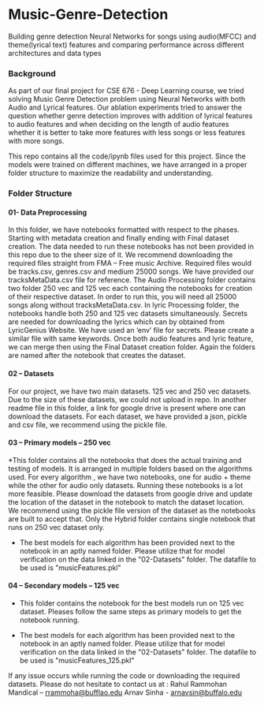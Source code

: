 # Music-Genre-Detection
Building genre detection Neural Networks for songs using audio(MFCC) and theme(lyrical text) features and comparing performance across different architectures and data types

### Background
As part of our final project for CSE 676 - Deep Learning course, we tried solving Music Genre Detection problem using Neural Networks with both Audio and Lyrical features. Our ablation experiments tried to answer the question whether genre detection improves with addition of lyrical features to audio features and when deciding on the length of audio features whether it is better to take more features with less songs or less features with more songs.

This repo contains all the code/ipynb files used for this project. Since the models were trained on different machines, we have arranged in a proper folder structure to maximize the readability and understanding.

### Folder Structure
#### 01- Data Preprocessing
In this folder, we have notebooks formatted with respect to the phases. Starting with metadata creation and finally ending with Final dataset creation. The data needed to run these notebooks has not been provided in this repo due to the sheer size of it. We recommend downloading the required files straight from FMA – Free music Archive. Required files would be tracks.csv, genres.csv and medium 25000 songs. We have provided our tracksMetaData.csv file for reference. 
The Audio Processing folder contains two folder 250 vec and 125 vec each containing the notebooks for creation of their respective dataset. In order to run this, you will need all 25000 songs along without tracksMetaData.csv. In lyric Processing folder, the notebooks handle both 250 and 125 vec datasets simultaneously. Secrets are needed for downloading the lyrics which can by obtained from LyricGenius Website. We have used an ‘env’ file for secrets. Please create a similar file with same keywords.
Once both audio features and lyric feature, we can merge then using the Final Dataset creation folder. Again the folders are named after the notebook that creates the dataset.

#### 02 – Datasets
For our project, we have two main datasets. 125 vec and 250 vec datasets. Due to the size of these datasets, we could not upload in repo. In another readme file in this folder, a link for google drive is present where one can download the datasets. For each dataset, we have provided a json, pickle and csv file, we recommend using the pickle file.

#### 03 – Primary models – 250 vec
*This folder contains all the notebooks that does the actual training and testing of models. It is arranged in multiple folders based on the algorithms used. For every algorithm , we have two notebooks, one for audio + theme while the other for audio only datasets. Running these notebooks is a lot more feasible. Please download the datasets from google drive and update the location of the dataset in the notebook to match the dataset location. We recommend using the pickle file version of the dataset as the notebooks are built to accept that. Only the Hybrid folder contains single notebook that runs on 250 vec dataset only.

* The best models for each algorithm has been provided next to the notebook in an aptly named folder. Please utilize that for model verification on the data linked in the "02-Datasets" folder. The datafile to be used is "musicFeatures.pkl"

#### 04 – Secondary models – 125 vec
* This folder contains the notebook for the best models run on 125 vec dataset. Pleases follow the same steps as primary models to get the notebook running.

* The best models for each algorithm has been provided next to the notebook in an aptly named folder. Please utilize that for model verification on the data linked in the "02-Datasets" folder. The datafile to be used is "musicFeatures_125.pkl"

If any issue occurs while running the code or downloading the required datasets. Please do not hesitate to contact us at :
Rahul Rammohan Mandical – rrammoha@bufflao.edu
Arnav Sinha - arnavsin@buffalo.edu
